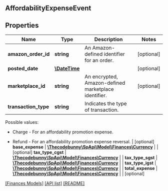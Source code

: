 ## AffordabilityExpenseEvent

## Properties

Name | Type | Description | Notes
------------ | ------------- | ------------- | -------------
**amazon_order_id** | **string** | An Amazon-defined identifier for an order. | [optional]
**posted_date** | [**\DateTime**](\DateTime.md) |  | [optional]
**marketplace_id** | **string** | An encrypted, Amazon-defined marketplace identifier. | [optional]
**transaction_type** | **string** | Indicates the type of transaction. 

Possible values:

* Charge - For an affordability promotion expense.

* Refund - For an affordability promotion expense reversal. | [optional]
**base_expense** | [**\Thecodebunny\SpApi\Model\Finances\Currency**](Currency.md) |  | [optional]
**tax_type_cgst** | [**\Thecodebunny\SpApi\Model\Finances\Currency**](Currency.md) |  |
**tax_type_sgst** | [**\Thecodebunny\SpApi\Model\Finances\Currency**](Currency.md) |  |
**tax_type_igst** | [**\Thecodebunny\SpApi\Model\Finances\Currency**](Currency.md) |  |
**total_expense** | [**\Thecodebunny\SpApi\Model\Finances\Currency**](Currency.md) |  | [optional]

[[Finances Models]](../) [[API list]](../../Api) [[README]](../../../README.md)
